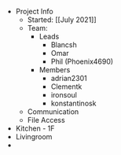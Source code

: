 - Project Info
	- Started: [[July 2021]]
	- Team:
		- Leads
			- Blancsh
			- Omar
			- Phil (Phoenix4690)
		- Members
			- adrian2301
			- Clementk
			- ironsoul
			- konstantinosk
	- Communication
	- File Access
- Kitchen - 1F
- Livingroom
-